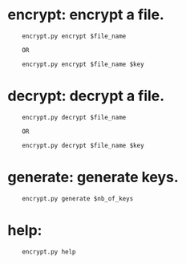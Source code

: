 # encrypt: encrypt a file.

        encrypt.py encrypt $file_name
                  
        OR
        
        encrypt.py encrypt $file_name $key

# decrypt: decrypt a file.
                  
        encrypt.py decrypt $file_name
                  
        OR
                  
        encrypt.py decrypt $file_name $key


# generate: generate keys.
        
        encrypt.py generate $nb_of_keys

# help:

        encrypt.py help
